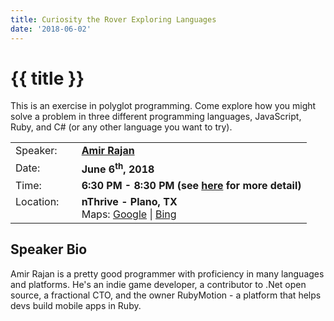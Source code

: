 ```yaml
---
title: Curiosity the Rover Exploring Languages
date: '2018-06-02'
---
```

# {{ title }}

This is an exercise in polyglot programming. Come explore how you might solve a problem in three different programming languages, JavaScript, Ruby, and C# (or any other language you want to try).

<table><tbody><tr><td>Speaker:</td><td>&nbsp;</td><td><b><a title="Amir Rajan" target="_blank" href="http://amirrajan.net/">Amir Rajan</a></b></td></tr><tr><td>Date:</td><td>&nbsp;</td><td><b>June 6<sup>th</sup>, 2018</b></td></tr><tr><td valign="top">Time:</td><td>&nbsp;</td><td><b>6:30 PM - 8:30 PM (see <a title="Location" href="../../location/index.html">here</a> for more detail)</b></td></tr><tr><td valign="top">Location:</td><td>&nbsp;</td><td><b>nThrive - Plano, TX</b><br>Maps: <a title="Google" target="_blank" href="https://goo.gl/maps/1OyNE">Google</a> | <a title="Bing" target="_blank" href="http://binged.it/1afBEJ9">Bing</a></td></tr></tbody></table>

## Speaker Bio

Amir Rajan is a pretty good programmer with proficiency in many languages and platforms. He's an indie game developer, a contributor to .Net open source, a fractional CTO, and the owner RubyMotion - a platform that helps devs build mobile apps in Ruby.
    
